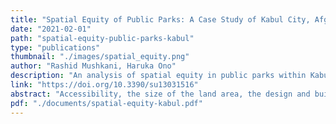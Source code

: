 ```yaml
---
title: "Spatial Equity of Public Parks: A Case Study of Kabul City, Afghanistan"
date: "2021-02-01"
path: "spatial-equity-public-parks-kabul"
type: "publications"
thumbnail: "./images/spatial_equity.png"
author: "Rashid Mushkani, Haruka Ono"
description: "An analysis of spatial equity in public parks within Kabul City, focusing on accessibility, land coverage, and amenity distribution."
link: "https://doi.org/10.3390/su13031516"
abstract: "Accessibility, the size of the land area, the design and build quality, and the number of parks and their correlation with population density are key elements in fostering ecological spatial equity within cities. This study analyzed different spatial equity attributes of existing parks in Kabul City using onsite observations, measurement analyses, and mapping and buffering of satellite imagery using computer-aided design methods. The results revealed that, presently, 309 ha of urban land is covered by parks, which accounts for 0.78% of the total land area of 394.78 km². On average, a quarter of city residents can access a park with basic amenities within 300 to 600 m of their residence, and parks currently provide a land coverage distribution per resident of 0.69 m². However, the majority of parks lack certain amenities like playground and sports facilities desired by different user groups. This article also explored the inequitable distribution of parks at the city scale, underlining the scarcity or concentration of parks in certain areas and stressing the importance of allocating additional land for park provision."
pdf: "./documents/spatial-equity-kabul.pdf"
---
```

